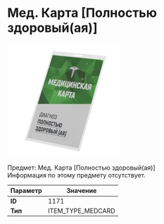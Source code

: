 # Мед. Карта [Полностью здоровый(ая)]

![Item Image](../img/1171.webp?raw=true)

Предмет: Мед. Карта [Полностью здоровый(ая)]<br>Информация по этому предмету отсутствует.


| Параметр | Значение |
|----------|----------|
| **ID** | 1171 |
| **Тип** | ITEM_TYPE_MEDCARD |

